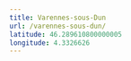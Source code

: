 ```yaml
---
title: Varennes-sous-Dun
url: /varennes-sous-dun/
latitude: 46.289610800000005
longitude: 4.3326626
---
```

